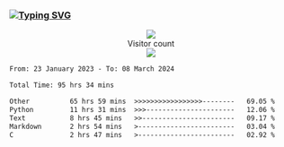 ### <a href="https://git.io/typing-svg"><img src="https://readme-typing-svg.herokuapp.com?font=Fira+Code&pause=1000&width=435&lines=+Hi+%F0%9F%91%8B+There+is+Chenghow" alt="Typing SVG" /></a>
<p align="center"> 
  <img src="https://github-readme-stats.vercel.app/api?username=chenghow&show_icons=true"><br>
  Visitor count<br>
  <img src="https://profile-counter.glitch.me/chenghow/count.svg">
</p>

<!--START_SECTION:waka-->

```txt
From: 23 January 2023 - To: 08 March 2024

Total Time: 95 hrs 34 mins

Other          65 hrs 59 mins  >>>>>>>>>>>>>>>>>--------   69.05 %
Python         11 hrs 31 mins  >>>----------------------   12.06 %
Text           8 hrs 45 mins   >>-----------------------   09.17 %
Markdown       2 hrs 54 mins   >------------------------   03.04 %
C              2 hrs 47 mins   >------------------------   02.92 %
```

<!--END_SECTION:waka-->
